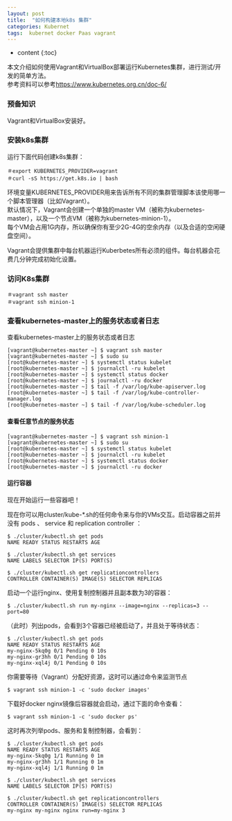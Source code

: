 ```yaml
---
layout: post
title:  "如何构建本地k8s 集群"
categories: Kubernet
tags:  kubernet docker Paas vagrant 
---
```


* content
{:toc}

本文介绍如何使用Vagrant和VirtualBox部署运行Kubernetes集群，进行测试/开发的简单方法。   
参考资料可以参考<https://www.kubernetes.org.cn/doc-6/>







### 预备知识

Vagrant和VirtualBox安装好。 

 
 
### 安装k8s集群 

 运行下面代码创建k8s集群：
 
 
```
＃export KUBERNETES_PROVIDER=vagrant
＃curl -sS https://get.k8s.io | bash  
```
 
 环境变量KUBERNETES_PROVIDER用来告诉所有不同的集群管理脚本该使用哪一个脚本管理器（比如Vagrant）。        
 默认情况下，Vagrant会创建一个单独的master VM（被称为kubernetes-master），以及一个节点VM（被称为kubernetes-minion-1）。     
 每个VM会占用1G内存，所以确保你有至少2G-4G的空余内存（以及合适的空闲硬盘空间）。

Vagrant会提供集群中每台机器运行Kuberbetes所有必须的组件。每台机器会花费几分钟完成初始化设置。
 
 
###  访问K8s集群

 
```
＃vagrant ssh master
＃vagrant ssh minion-1
```
 
 
###  查看kubernetes-master上的服务状态或者日志   
查看kubernetes-master上的服务状态或者日志


```
[vagrant@kubernetes-master ~] $ vagrant ssh master
[vagrant@kubernetes-master ~] $ sudo su
[root@kubernetes-master ~] $ systemctl status kubelet
[root@kubernetes-master ~] $ journalctl -ru kubelet
[root@kubernetes-master ~] $ systemctl status docker
[root@kubernetes-master ~] $ journalctl -ru docker
[root@kubernetes-master ~] $ tail -f /var/log/kube-apiserver.log
[root@kubernetes-master ~] $ tail -f /var/log/kube-controller-manager.log
[root@kubernetes-master ~] $ tail -f /var/log/kube-scheduler.log
```

####  查看任意节点的服务状态



```
[vagrant@kubernetes-master ~] $ vagrant ssh minion-1
[vagrant@kubernetes-master ~] $ sudo su
[root@kubernetes-master ~] $ systemctl status kubelet
[root@kubernetes-master ~] $ journalctl -ru kubelet
[root@kubernetes-master ~] $ systemctl status docker
[root@kubernetes-master ~] $ journalctl -ru docker
```



####  运行容器
现在开始运行一些容器吧！

现在你可以用cluster/kube-*.sh的任何命令来与你的VMs交互。启动容器之前并没有 pods 、 service 和 replication controller ：

```
$ ./cluster/kubectl.sh get pods
NAME READY STATUS RESTARTS AGE

$ ./cluster/kubectl.sh get services
NAME LABELS SELECTOR IP(S) PORT(S)

$ ./cluster/kubectl.sh get replicationcontrollers
CONTROLLER CONTAINER(S) IMAGE(S) SELECTOR REPLICAS
```

启动一个运行nginx、使用复制控制器并且副本数为3的容器：

```
$ ./cluster/kubectl.sh run my-nginx --image=nginx --replicas=3 --port=80
```
（此时）列出pods，会看到3个容器已经被启动了，并且处于等待状态：

```
$ ./cluster/kubectl.sh get pods
NAME READY STATUS RESTARTS AGE
my-nginx-5kq0g 0/1 Pending 0 10s
my-nginx-gr3hh 0/1 Pending 0 10s
my-nginx-xql4j 0/1 Pending 0 10s
```

你需要等待（Vagrant）分配好资源，这时可以通过命令来监测节点


```
$ vagrant ssh minion-1 -c 'sudo docker images'
```

下载好docker nginx镜像后容器就会启动，通过下面的命令查看：

```
$ vagrant ssh minion-1 -c 'sudo docker ps'
```

这时再次列举pods、服务和复制控制器，会看到：

```
$ ./cluster/kubectl.sh get pods
NAME READY STATUS RESTARTS AGE
my-nginx-5kq0g 1/1 Running 0 1m
my-nginx-gr3hh 1/1 Running 0 1m
my-nginx-xql4j 1/1 Running 0 1m

$ ./cluster/kubectl.sh get services
NAME LABELS SELECTOR IP(S) PORT(S)

$ ./cluster/kubectl.sh get replicationcontrollers
CONTROLLER CONTAINER(S) IMAGE(S) SELECTOR REPLICAS
my-nginx my-nginx nginx run=my-nginx 3
```


